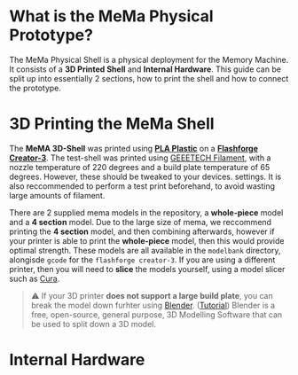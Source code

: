 # What is the MeMa Physical Prototype?
The MeMa Physical Shell is a physical deployment for the Memory Machine. It consists of a **3D Printed Shell** and **Internal Hardware**. This guide can be split up into essentially 2 sections, how to print the shell and how to connect the prototype.



# 3D Printing the MeMa Shell
The **MeMA 3D-Shell** was printed using [**PLA Plastic**](https://en.wikipedia.org/wiki/3D_printing_filament) on a [**Flashforge Creator-3**](https://www.flashforge.com/product-detail/1). The test-shell was printed using [GEEETECH Filament](https://www.geeetech.com/), with a nozzle temperature of 220 degrees and a build plate temperature of 65 degrees. However, these should be tweaked to your devices. settings. It is also reccommended to perform a test print beforehand, to avoid wasting large amounts of filament.

There are 2 supplied mema models in the repository, a **whole-piece** model and a **4 section** model. Due to the large size of mema, we reccommend printing the **4 section** model, and then combining afterwards, however if your printer is able to print the **whole-piece** model, then this would provide optimal strength. These models are all available in the `modelbank` directory, alongisde `gcode` for the `flashforge creator-3`. If you are using a different printer, then you will need to **slice** the models yourself, using a model slicer such as [Cura](https://ultimaker.com/software/ultimaker-cura/).

> :warning: If your 3D printer **does not support a large build plate**, you can break the model down furhter using [Blender](https://www.blender.org/). ([Tutorial](https://www.youtube.com/watch?v=moPDPB4MY2U)) Blender is a free, open-source, general purpose, 3D Modelling Software that can be used to split down a 3D model.

# Internal Hardware